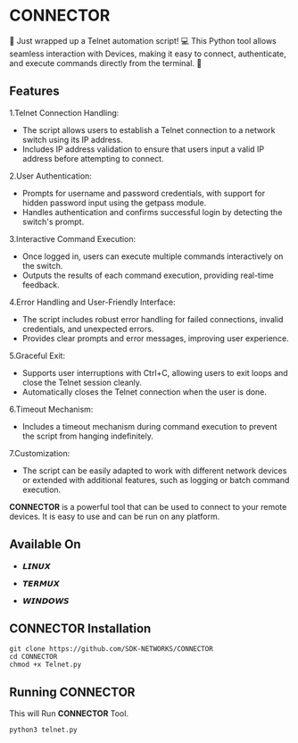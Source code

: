 
# CONNECTOR

🚀 Just wrapped up a Telnet automation script! 💻 This Python tool allows seamless interaction with Devices, making it easy to connect, authenticate, and execute commands directly from the terminal. 🔄


## Features

1.Telnet Connection Handling:
- The script allows users to establish a Telnet connection to a network switch using its IP address.
- Includes IP address validation to ensure that users input a valid IP address before attempting to connect.
 
2.User Authentication:
- Prompts for username and password credentials, with support for hidden password input using the getpass module.
- Handles authentication and confirms successful login by detecting the switch's prompt.

3.Interactive Command Execution:
- Once logged in, users can execute multiple commands interactively on the switch.
- Outputs the results of each command execution, providing real-time feedback.

4.Error Handling and User-Friendly Interface:
- The script includes robust error handling for failed connections, invalid credentials, and unexpected errors.
- Provides clear prompts and error messages, improving user experience.

5.Graceful Exit:
- Supports user interruptions with Ctrl+C, allowing users to exit loops and close the Telnet session cleanly.
- Automatically closes the Telnet connection when the user is done.

6.Timeout Mechanism:
- Includes a timeout mechanism during command execution to prevent the script from hanging indefinitely.

7.Customization:
- The script can be easily adapted to work with different network devices or extended with additional features, such as logging or batch command execution.

**CONNECTOR** is a powerful tool that can be used to connect to your remote devices. It is easy to use and can be run on any platform.

## Available On 

- 𝙇𝙄𝙉𝙐𝙓

- 𝙏𝙀𝙍𝙈𝙐𝙓

- 𝙒𝙄𝙉𝘿𝙊𝙒𝙎
## CONNECTOR Installation

```
git clone https://github.com/SDK-NETWORKS/CONNECTOR
cd CONNECTOR
chmod +x Telnet.py
```

## Running CONNECTOR

This will Run **CONNECTOR** Tool.

```
python3 telnet.py 
```
